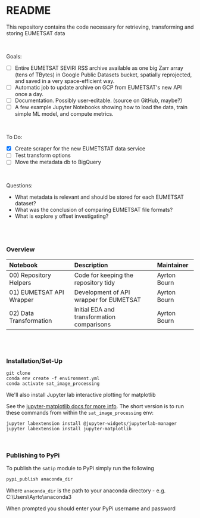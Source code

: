 # README

This repository contains the code necessary for retrieving, transforming and storing EUMETSAT data

<br>

Goals:

- [ ] Entire EUMETSAT SEVIRI RSS archive available as one big Zarr array (tens of TBytes) in Google Public Datasets bucket, spatially reprojected, and saved in a very space-efficient way.
- [ ] Automatic job to update archive on GCP from EUMETSAT's new API once a day.
- [ ] Documentation.  Possibly user-editable.  (source on GitHub, maybe?)
- [ ] A few example Jupyter Notebooks showing how to load the data, train simple ML model, and compute metrics.

<br>

To Do:

- [x] Create scraper for the new EUMETSTAT data service
- [ ] Test transform options
- [ ] Move the metadata db to BigQuery

<br>

Questions:

* What metadata is relevant and should be stored for each EUMETSAT dataset?
* What was the conclusion of comparing EUMETSAT file formats?
* What is explore y offset investigating?

<br>
<br>

### Overview

| Notebook                 | Description                                | Maintainer   |
|:-------------------------|:-------------------------------------------|:-------------|
| 00) Repository Helpers   | Code for keeping the repository tidy       | Ayrton Bourn |
| 01) EUMETSAT API Wrapper | Development of API wrapper for EUMETSAT    | Ayrton Bourn |
| 02) Data Transformation  | Initial EDA and transformation comparisons | Ayrton Bourn |

<br>
<br>

### Installation/Set-Up

```
git clone
conda env create -f environment.yml
conda activate sat_image_processing
```

We'll also install Jupyter lab interactive plotting for matplotlib

See the [jupyter-matplotlib docs for more info](https://github.com/matplotlib/jupyter-matplotlib).  The short version is to run these commands from within the `sat_image_processing` env:

```
jupyter labextension install @jupyter-widgets/jupyterlab-manager
jupyter labextension install jupyter-matplotlib
```

<br>

### Publishing to PyPi

To publish the `satip` module to PyPi simply run the following

```bash
pypi_publish anaconda_dir
```

Where `anaconda_dir` is the path to your anaconda directory - e.g. C:\Users\Ayrto\anaconda3

When prompted you should enter your PyPi username and password